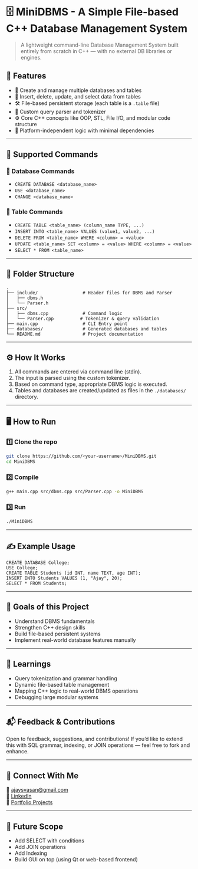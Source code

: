 
# 🗄️ MiniDBMS - A Simple File-based C++ Database Management System

> A lightweight command-line Database Management System built entirely from scratch in C++ — with no external DB libraries or engines.

## 🚀 Features

- 📁 Create and manage multiple databases and tables
- 🧱 Insert, delete, update, and select data from tables
- 🛠️ File-based persistent storage (each table is a `.table` file)
- 🧠 Custom query parser and tokenizer
- ⚙️ Core C++ concepts like OOP, STL, File I/O, and modular code structure
- 🎯 Platform-independent logic with minimal dependencies

---

## 🧪 Supported Commands

### 📂 Database Commands
- `CREATE DATABASE <database_name>`
- `USE <database_name>`
- `CHANGE <database_name>`

### 📄 Table Commands
- `CREATE TABLE <table_name> (column_name TYPE, ...)`
- `INSERT INTO <table_name> VALUES (value1, value2, ...)`
- `DELETE FROM <table_name> WHERE <column> = <value>`
- `UPDATE <table_name> SET <column> = <value> WHERE <column> = <value>`
- `SELECT * FROM <table_name>`

---

## 🧱 Folder Structure

```
.
├── include/                 # Header files for DBMS and Parser
│   ├── dbms.h
│   └── Parser.h
├── src/
│   ├── dbms.cpp             # Command logic
│   └── Parser.cpp          # Tokenizer & query validation
├── main.cpp                 # CLI Entry point
├── databases/               # Generated databases and tables
└── README.md                # Project documentation
```

---

## ⚙️ How It Works

1. All commands are entered via command line (stdin).
2. The input is parsed using the custom tokenizer.
3. Based on command type, appropriate DBMS logic is executed.
4. Tables and databases are created/updated as files in the `./databases/` directory.

---

## 🖥️ How to Run

### 1️⃣ Clone the repo
```bash
git clone https://github.com/<your-username>/MiniDBMS.git
cd MiniDBMS
```

### 2️⃣ Compile
```bash
g++ main.cpp src/dbms.cpp src/Parser.cpp -o MiniDBMS
```

### 3️⃣ Run
```bash
./MiniDBMS
```

---

## ✍️ Example Usage

```
CREATE DATABASE College;
USE College;
CREATE TABLE Students (id INT, name TEXT, age INT);
INSERT INTO Students VALUES (1, "Ajay", 20);
SELECT * FROM Students;
```

---

## 📌 Goals of this Project

- Understand DBMS fundamentals
- Strengthen C++ design skills
- Build file-based persistent systems
- Implement real-world database features manually

---

## 🧠 Learnings

- Query tokenization and grammar handling
- Dynamic file-based table management
- Mapping C++ logic to real-world DBMS operations
- Debugging large modular systems

---

## 📬 Feedback & Contributions

Open to feedback, suggestions, and contributions! If you’d like to extend this with SQL grammar, indexing, or JOIN operations — feel free to fork and enhance.

---

## 🔗 Connect With Me

📧 [ajaysvasan@gmail.com](mailto:ajaysvasan@gmail.com)  
📎 [LinkedIn](https://www.linkedin.com/in/ajaysvasan)  
🌟 [Portfolio Projects](https://github.com/ajaysvasan)

---

## 🏁 Future Scope

- Add SELECT with conditions
- Add JOIN operations
- Add Indexing
- Build GUI on top (using Qt or web-based frontend)
